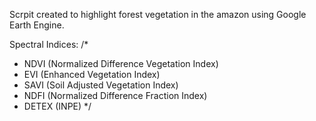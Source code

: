 Scrpit created to highlight forest vegetation in the amazon using Google Earth Engine.

Spectral Indices:
/*
* NDVI (Normalized Difference Vegetation Index)
* EVI (Enhanced Vegetation Index)
* SAVI (Soil Adjusted Vegetation Index)
* NDFI (Normalized Difference Fraction Index)
* DETEX (INPE)
*/